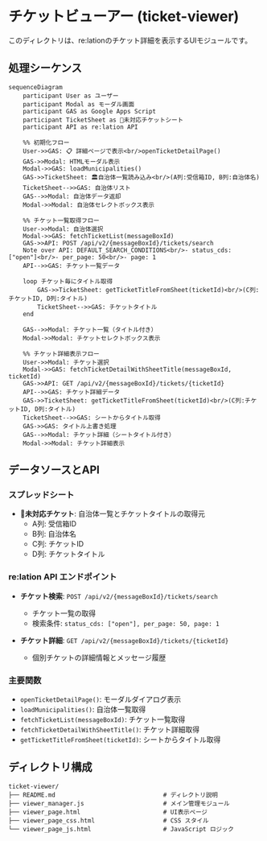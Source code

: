 # チケットビューアー (ticket-viewer)

このディレクトリは、re:lationのチケット詳細を表示するUIモジュールです。

## 処理シーケンス

```mermaid
sequenceDiagram
    participant User as ユーザー
    participant Modal as モーダル画面
    participant GAS as Google Apps Script
    participant TicketSheet as 🎫未対応チケットシート
    participant API as re:lation API
    
    %% 初期化フロー
    User->>GAS: 📋 詳細ページで表示<br/>openTicketDetailPage()
    GAS->>Modal: HTMLモーダル表示
    Modal->>GAS: loadMunicipalities()
    GAS->>TicketSheet: 🏛️自治体一覧読み込み<br/>(A列:受信箱ID, B列:自治体名)
    TicketSheet-->>GAS: 自治体リスト
    GAS-->>Modal: 自治体データ返却
    Modal->>Modal: 自治体セレクトボックス表示
    
    %% チケット一覧取得フロー
    User->>Modal: 自治体選択
    Modal->>GAS: fetchTicketList(messageBoxId)
    GAS->>API: POST /api/v2/{messageBoxId}/tickets/search
    Note over API: DEFAULT_SEARCH_CONDITIONS<br/>- status_cds: ["open"]<br/>- per_page: 50<br/>- page: 1
    API-->>GAS: チケット一覧データ
    
    loop チケット毎にタイトル取得
        GAS->>TicketSheet: getTicketTitleFromSheet(ticketId)<br/>(C列:チケットID, D列:タイトル)
        TicketSheet-->>GAS: チケットタイトル
    end
    
    GAS-->>Modal: チケット一覧（タイトル付き）
    Modal->>Modal: チケットセレクトボックス表示
    
    %% チケット詳細表示フロー
    User->>Modal: チケット選択
    Modal->>GAS: fetchTicketDetailWithSheetTitle(messageBoxId, ticketId)
    GAS->>API: GET /api/v2/{messageBoxId}/tickets/{ticketId}
    API-->>GAS: チケット詳細データ
    GAS->>TicketSheet: getTicketTitleFromSheet(ticketId)<br/>(C列:チケットID, D列:タイトル)
    TicketSheet-->>GAS: シートからタイトル取得
    GAS->>GAS: タイトル上書き処理
    GAS-->>Modal: チケット詳細（シートタイトル付き）
    Modal->>Modal: チケット詳細表示
```

## データソースとAPI

### スプレッドシート
- **🎫未対応チケット**: 自治体一覧とチケットタイトルの取得元
  - A列: 受信箱ID
  - B列: 自治体名  
  - C列: チケットID
  - D列: チケットタイトル

### re:lation API エンドポイント
- **チケット検索**: `POST /api/v2/{messageBoxId}/tickets/search`
  - チケット一覧の取得
  - 検索条件: `status_cds: ["open"], per_page: 50, page: 1`
  
- **チケット詳細**: `GET /api/v2/{messageBoxId}/tickets/{ticketId}`
  - 個別チケットの詳細情報とメッセージ履歴

### 主要関数
- `openTicketDetailPage()`: モーダルダイアログ表示
- `loadMunicipalities()`: 自治体一覧取得
- `fetchTicketList(messageBoxId)`: チケット一覧取得
- `fetchTicketDetailWithSheetTitle()`: チケット詳細取得
- `getTicketTitleFromSheet(ticketId)`: シートからタイトル取得

## ディレクトリ構成

```
ticket-viewer/
├── README.md                              # ディレクトリ説明
├── viewer_manager.js                      # メイン管理モジュール
├── viewer_page.html                       # UI表示ページ
├── viewer_page_css.html                   # CSS スタイル
└── viewer_page_js.html                    # JavaScript ロジック
```
